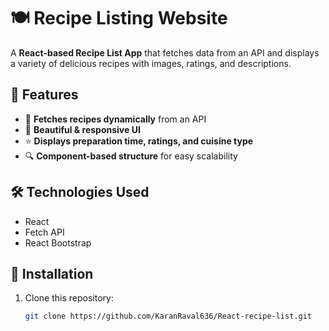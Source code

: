 # 🍽️ Recipe Listing Website  

A **React-based Recipe List App** that fetches data from an API and displays a variety of delicious recipes with images, ratings, and descriptions.  

## 🚀 Features  
- 📡 **Fetches recipes dynamically** from an API  
- 🎨 **Beautiful & responsive UI**  
- ⭐ **Displays preparation time, ratings, and cuisine type**  
- 🔍 **Component-based structure** for easy scalability  

## 🛠️ Technologies Used  
- React  
- Fetch API
- React Bootstrap 

## 📌 Installation  
1. Clone this repository:  
   ```bash
   git clone https://github.com/KaranRaval636/React-recipe-list.git
